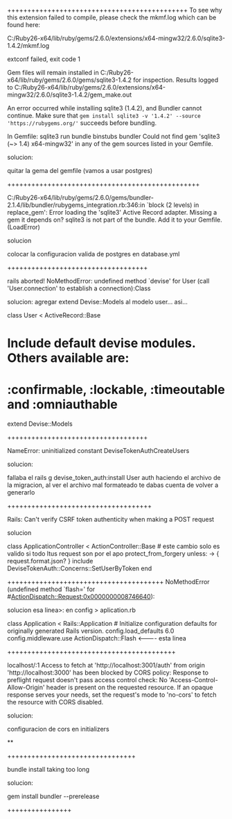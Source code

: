 
+++++++++++++++++++++++++++++++++++++++++++++
To see why this extension failed to compile, please check the mkmf.log which can
be found here:

C:/Ruby26-x64/lib/ruby/gems/2.6.0/extensions/x64-mingw32/2.6.0/sqlite3-1.4.2/mkmf.log

extconf failed, exit code 1

Gem files will remain installed in
C:/Ruby26-x64/lib/ruby/gems/2.6.0/gems/sqlite3-1.4.2 for inspection.
Results logged to
C:/Ruby26-x64/lib/ruby/gems/2.6.0/extensions/x64-mingw32/2.6.0/sqlite3-1.4.2/gem_make.out

An error occurred while installing sqlite3 (1.4.2), and Bundler cannot continue.
Make sure that `gem install sqlite3 -v '1.4.2' --source 'https://rubygems.org/'`
succeeds before bundling.

In Gemfile:
  sqlite3
         run  bundle binstubs bundler
Could not find gem 'sqlite3 (~> 1.4) x64-mingw32' in any of the gem sources
listed in your Gemfile.

solucion:

quitar la gema del gemfile (vamos a usar postgres)

++++++++++++++++++++++++++++++++++++++++++++++++

C:/Ruby26-x64/lib/ruby/gems/2.6.0/gems/bundler-2.1.4/lib/bundler/rubygems_integration.rb:346:in `block (2 levels) in replace_gem': Error loading the 'sqlite3' Active Record adapter. Missing a gem it depends on? sqlite3 is not part of the bundle. Add it to your Gemfile. (LoadError)
 

 solucion

 colocar la configuracion valida de postgres
 en database.yml

 +++++++++++++++++++++++++++++++++++

 rails aborted!
NoMethodError: undefined method `devise' for User (call 'User.connection' to establish a connection):Class

solucion:
 agregar   extend Devise::Models al modelo user... asi...

class User < ActiveRecord::Base
  # Include default devise modules. Others available are:
  # :confirmable, :lockable, :timeoutable and :omniauthable
  extend Devise::Models

  +++++++++++++++++++++++++++++++++++

NameError: uninitialized constant DeviseTokenAuthCreateUsers

solucion:

fallaba el 
rails g devise_token_auth:install User auth 
haciendo el archivo de la migracion, 
al ver el archivo mal formateado te dabas cuenta de volver a generarlo

++++++++++++++++++++++++++++++++++++

Rails: Can't verify CSRF token authenticity when making a POST request

solucion

class ApplicationController < ActionController::Base
        # este cambio solo es valido si todo ltus request son por el apo
        protect_from_forgery unless: -> { request.format.json? }
        include DeviseTokenAuth::Concerns::SetUserByToken
end

+++++++++++++++++++++++++++++++++++++++
NoMethodError (undefined method `flash=' for #<ActionDispatch::Request:0x0000000008746640>):

solucion
esa linea>: en config > aplication.rb


  class Application < Rails::Application
    # Initialize configuration defaults for originally generated Rails version.
    config.load_defaults 6.0
    config.middleware.use ActionDispatch::Flash <---- esta linea

++++++++++++++++++++++++++++++++++++++++++

localhost/:1 Access to fetch at 'http://localhost:3001/auth' from origin 'http://localhost:3000' has been blocked by CORS policy: Response to preflight request doesn't pass access control check: No 'Access-Control-Allow-Origin' header is present on the requested resource. If an opaque response serves your needs, set the request's mode to 'no-cors' to fetch the resource with CORS disabled.

solucion:

configuracion de cors en initializers 

**

++++++++++++++++++++++++++++++++

bundle install taking too long

solucion:

 gem install bundler --prerelease


++++++++++++++++

